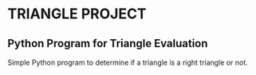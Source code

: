 # TRIANGLE PROJECT

## Python Program for Triangle Evaluation

Simple Python program to determine if a triangle is a right triangle or not.